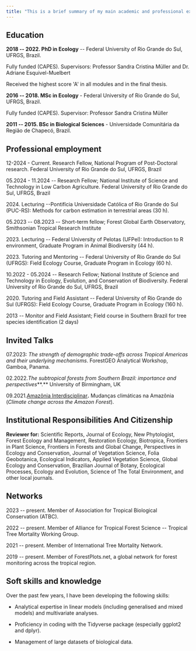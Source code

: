 ```yaml
---
title: "This is a brief summary of my main academic and professional experiences 📚🌳" 
---
```


## Education

**2018 -- 2022. PhD in Ecology** -- Federal University of Rio Grande do Sul, UFRGS, Brazil.

Fully funded (CAPES). Supervisors: Professor Sandra Cristina Müller and Dr. Adriane Esquivel-Muelbert

Received the highest score 'A' in all modules and in the final thesis.

**2016 -- 2018. MSc in Ecology** - Federal University of Rio Grande do Sul, UFRGS, Brazil.

Fully funded (CAPES). Supervisor: Professor Sandra Cristina Müller

**2011 -- 2015. BSc in Biological Sciences** - Universidade Comunitária da Região de Chapecó, Brazil.

## Professional employment

12-2024 - Current. Research Fellow, National Program of Post-Doctoral research. Federal University of Rio Grande do Sul, UFRGS, Brazil

05.2024 - 11.2024 -- Research Fellow; National Institute of Science and Technology in Low Carbon Agriculture. Federal University of Rio Grande do Sul, UFRGS, Brazil

2024\. Lecturing --Pontifícia Universidade Católica of Rio Grande do Sul (PUC-RS): Methods for carbon estimation in terrestrial areas (30 h).

05.2023 -- 08.2023 -- Short-term fellow; Forest Global Earth Observatory, Smithsonian Tropical Research Institute

2023\. Lecturing -- Federal University of Pelotas (UFPel): Introduction to R environment, Graduate Program in Animal Biodiversity (44 h).

2023\. Tutoring and Mentoring -- Federal University of Rio Grande do Sul (UFRGS): Field Ecology Course, Graduate Program in Ecology (60 h).

10.2022 - 05.2024 -- Research Fellow; National Institute of Science and Technology in Ecology, Evolution, and Conservation of Biodiversity. Federal University of Rio Grande do Sul, UFRGS, Brazil

2020\. Tutoring and Field Assistant -- Federal University of Rio Grande do Sul (UFRGS): Field Ecology Course, Graduate Program in Ecology (160 h).

2013 -- Monitor and Field Assistant; Field course in Southern Brazil for tree species identification (2 days)

## Invited Talks

07.2023: *The strength of demographic trade-offs across Tropical Americas and their underlying mechanisms*. ForestGEO Analytical Workshop, Gamboa, Panama.

02.2022.*The subtropical forests from Southern Brazil: importance and perspectives***.** University of Birmingham, UK

09.2021.[Amazônia Interdisciplinar](https://www.youtube.com/watch?v=m2kVA87gCME)**.** Mudanças climáticas na Amazônia (*Climate change across the Amazon Forest*).

## Institutional Responsibilities And Citizenship

**Reviewer for:** Scientific Reports, Journal of Ecology, New Phytologist, Forest Ecology and Management, Restoration Ecology, Biotropica, Frontiers in Plant Science, Frontiers in Forests and Global Change, Perspectives in Ecology and Conservation, Journal of Vegetation Science, Folia Geobotanica, Ecological Indicators, Applied Vegetation Science, Global Ecology and Conservation, Brazilian Journal of Botany, Ecological Processes, Ecology and Evolution, Science of The Total Environment, and other local journals.

## Networks

2023 -- present. Member of Association for Tropical Biological Conservation (ATBC).

2022 -- present. Member of Alliance for Tropical Forest Science -- Tropical Tree Mortality Working Group.

2021 -- present. Member of International Tree Mortality Network.

2019 -- present. Member of ForestPlots.net, a global network for forest monitoring across the tropical region.

## Soft skills and knowledge

Over the past few years, I have been developing the following skills:

-   Analytical expertise in linear models (including generalised and mixed models) and multivariate analyses.

-   Proficiency in coding with the Tidyverse package (especially ggplot2 and dplyr).

-   Management of large datasets of biological data.
